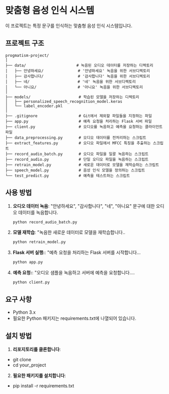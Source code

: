 # 맞춤형 음성 인식 시스템

이 프로젝트는 특정 문구를 인식하는 맞춤형 음성 인식 시스템입니다.

## 프로젝트 구조

```plaintext
progmatism-project/
│
├── data/                      # 녹음된 오디오 데이터를 저장하는 디렉토리
│   ├── 안녕하세요/               # '안녕하세요' 녹음을 위한 서브디렉토리
│   ├── 감사합니다/               # '감사합니다' 녹음을 위한 서브디렉토리
│   ├── 네/                     # '네' 녹음을 위한 서브디렉토리
│   └── 아니요/                  # '아니요' 녹음을 위한 서브디렉토리
│
├── models/                     # 학습된 모델을 저장하는 디렉토리
│   ├── personalized_speech_recognition_model.keras
│   └── label_encoder.pkl
│
├── .gitignore                  # Git에서 제외할 파일들을 지정하는 파일
├── app.py                      # 예측 요청을 처리하는 Flask 서버 파일
├── client.py                   # 오디오를 녹음하고 예측을 요청하는 클라이언트 파일
├── data_preprocessing.py       # 오디오 데이터를 전처리하는 스크립트
├── extract_features.py         # 오디오 파일에서 MFCC 특징을 추출하는 스크립트
├── record_audio_batch.py       # 오디오 파일을 일괄 녹음하는 스크립트
├── record_audio.py             # 단일 오디오 파일을 녹음하는 스크립트
├── retrain_model.py            # 새로운 데이터로 모델을 재학습하는 스크립트
├── speech_model.py             # 음성 인식 모델을 정의하는 스크립트
└── test_predict.py             # 예측을 테스트하는 스크립트
```

## 사용 방법

1. **오디오 데이터 녹음**:
   "안녕하세요", "감사합니다", "네", "아니요" 문구에 대한 오디오 데이터를 녹음합니다.
   ```bash
   python record_audio_batch.py

2. **모델 재학습**:
   "녹음한 새로운 데이터로 모델을 재학습합니다..
   ```bash
   python retrain_model.py

3. **Flask 서버 실행:**:
   "예측 요청을 처리하는 Flask 서버를 시작합니다...
   ```bash
   python app.py

4. **예측 요청:**:
   "오디오 샘플을 녹음하고 서버에 예측을 요청합니다....
   ```bash
   python client.py


## 요구 사항
- Python 3.x
- 필요한 Python 패키지는 requirements.txt에 나열되어 있습니다.

## 설치 방법
1. **리포지토리를 클론합니다**:
- git clone <your-repository-url>
- cd your_project

2. **필요한 패키지를 설치합니다**:
- pip install -r requirements.txt